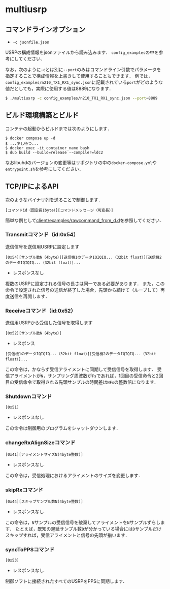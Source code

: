 # multiusrp

## コマンドラインオプション

* `-c jsonfile.json`

USRPの構成情報をjsonファイルから読み込みます．
`config_examples`の中を参考にしてください．

なお，次のように`-c`とは別に`--port`のみはコマンドライン引数でパラメータを指定することで構成情報を上書きして使用することもできます．
例では，`config_examples/n210_TX1_RX1_sync.json`に記載されている`port`がどのような値だとしても，実際に使用する値は8889になります．

```sh
$ ./multiusrp -c config_examples/n210_TX1_RX1_sync.json --port=8889
```


## ビルド環境構築とビルド

コンテナの起動からビルドまでは次のようにします．

```
$ docker compose up -d
$ ...少し待つ...
$ docker exec -it container_name bash
$ dub build --build=release --compiler=ldc2
```

なおlibuhdのバージョンの変更等はリポジトリの中の`docker-compose.yml`や`entrypoint.sh`を参考にしてください．


## TCP/IPによるAPI

次のようなバイナリ列を送ることで制御します．

```
[コマンドid（固定長1byte）][コマンドメッセージ（可変長）]
```

簡単な例として[client/examples/rawcommand_from_d.d](https://github.com/k3kaimu/multiusrp/blob/master/client/examples/rawcommand_from_d.d)を参照してください．

### Transmitコマンド（id:0x54）

送信信号を送信用USRPに設定します

```
[0x54][サンプル数N（4byte）][送信機1のデータIQIQIQ...（32bit float）][送信機2のデータIQIQIQ...（32bit float）]...
```

* レスポンスなし

複数のUSRPに設定される信号の長さは同一である必要があります．
また，この命令で設定された信号の送信が終了した場合，先頭から続けて（ループして）再度送信を再開します．

### Receiveコマンド（id:0x52）

送信用USRPから受信した信号を取得します

```
[0x52][サンプル数N（4byte）]
```

* レスポンス

```
[受信機1のデータIQIQIQ...（32bit float）][受信機2のデータIQIQIQ...（32bit float）]...
```

この命令は，かならず受信アライメントに同期して受信信号を取得します．
受信アライメントが`N`，サンプリング周波数が`Fs`であれば，1回目の受信命令と2回目の受信命令で取得される先頭サンプルの時間差は`NFs`の整数倍になります．

### Shutdownコマンド

```
[0x51]
```

* レスポンスなし

この命令は制御用のプログラムをシャットダウンします．


### changeRxAlignSizeコマンド

```
[0x41][アライメントサイズN(4byte整数)]
```

* レスポンスなし

この命令は，受信処理におけるアライメントのサイズを変更します．


### skipRxコマンド

```
[0x44][スキップサンプル数N(4byte整数)]
```

* レスポンスなし

この命令は，`N`サンプルの受信信号を破棄してアライメントを`N`サンプルずらします．
たとえば，既知の遅延サンプル数`D`が分かっている場合には`D`サンプルだけスキップすれば，受信アライメントと信号の先頭が揃います．


### syncToPPSコマンド

```
[0x53]
```

* レスポンスなし

制御ソフトに接続されたすべてのUSRPをPPSに同期します．
